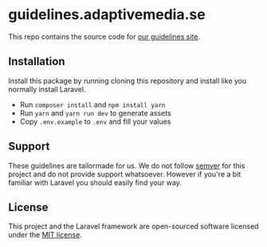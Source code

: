 # guidelines.adaptivemedia.se

This repo contains the source code for [our guidelines site](https://guidelines.adaptivemedia.se).

## Installation

Install this package by running cloning this repository and install like you normally install Laravel.

- Run `composer install` and `npm install yarn`
- Run `yarn` and `yarn run dev` to generate assets
- Copy `.env.example` to `.env` and fill your values


## Support
These guidelines are tailormade for us. We do not follow [semver](http://semver.org) for this project and do not provide support whatsoever. However if you're a bit familiar with Laravel you should easily find your way.

## License

This project and the Laravel framework are open-sourced software licensed under the [MIT license](http://opensource.org/licenses/MIT).
